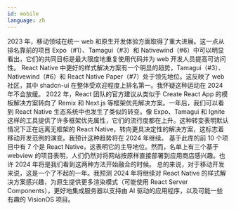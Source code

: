 ```yaml
---
id: mobile
language: zh
---
```


2023 年，移动领域在统一 web 和原生开发体验方面取得了重大进展。这一点从排名靠前的项目 Expo（#1）、Tamagui（#3）和 Nativewind（#6）中可以明显看出，它们的共同目标是最大限度地重复使用代码并为 web 开发人员提高可访问性。
React Native 中更好的样式解决方案有一个明显的趋势，Tamagui（#3）、Nativewind（#6）和 React Native Paper（#7）处于领先地位。这反映了 web 社区，其中 shadcn-ui 在整体受欢迎程度上排名第一。我怀疑这种运动在 2024 年不会放缓。
2022 年，React 团队的官方建议从类似于 Create React App 的模板解决方案转向了 Remix 和 Next.js 等框架优先解决方案。一年后，我们可以看到 React Native 生态系统中也发生了类似的转变。像 Expo、Tamagui 和 Ignite 这样的工具提供了许多框架优先属性，它们的流行度都在上升。这种转变表明默认情况下正在远离无框架的 React Native，转向更具决定性的解决方案，这标志着移动开发范例的演变。我预计这种趋势将在 2024 年继续。
基于此库的前 10 个项目中有 7 个是 React Native，这表明它的主导地位。然而，名单上有三个基于 webview 的项目表明，人们仍然对将网站按原样直接部署到应用商店感兴趣。也许 2024 年将是我们看到这两种方法开始融合的时候。
总的来说，对于移动开发来说，这是一个了不起的一年。我预测 2024 年将继续对 React Native 的样式解决方案感兴趣，为原生提供更多渲染模式（可能使用 React Server Components），更好地集成服务器以支持由 AI 驱动的应用程序，以及可能一些有趣的 VisionOS 项目。
